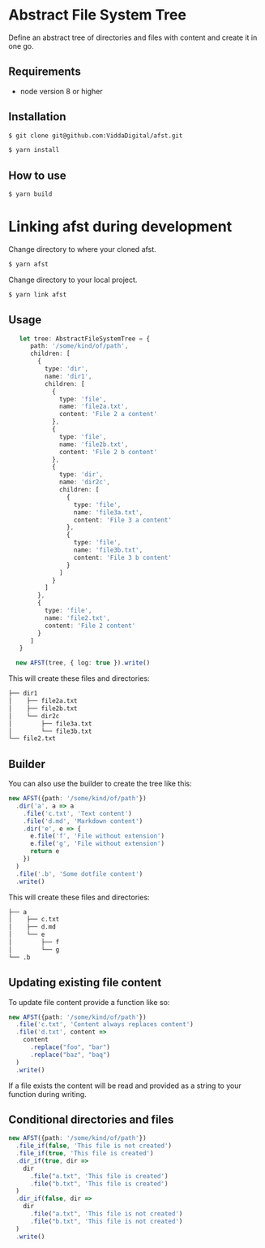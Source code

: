 Abstract File System Tree
=========================

Define an abstract tree of directories and files with content and create it in one go.

## Requirements

* node version 8 or higher

## Installation

```bash
$ git clone git@github.com:ViddaDigital/afst.git
```

```bash
$ yarn install
```

## How to use

```bash
$ yarn build
```

# Linking afst during development

Change directory to where your cloned afst.

```bash
$ yarn afst
```

Change directory to your local project.

```bash
$ yarn link afst
```

## Usage

```typescript
   let tree: AbstractFileSystemTree = {
      path: '/some/kind/of/path',
      children: [
        {
          type: 'dir',
          name: 'dir1',
          children: [
            {
              type: 'file',
              name: 'file2a.txt',
              content: 'File 2 a content'
            },
            {
              type: 'file',
              name: 'file2b.txt',
              content: 'File 2 b content'
            },
            {
              type: 'dir',
              name: 'dir2c',
              children: [
                {
                  type: 'file',
                  name: 'file3a.txt',
                  content: 'File 3 a content'
                },
                {
                  type: 'file',
                  name: 'file3b.txt',
                  content: 'File 3 b content'
                }
              ]
            }
          ]
        },
        {
          type: 'file',
          name: 'file2.txt',
          content: 'File 2 content'
        }
      ]
   }

  new AFST(tree, { log: true }).write()
```

This will create these files and directories:

```bash
├── dir1
│    ├── file2a.txt
│    ├── file2b.txt
│    └── dir2c
│        ├── file3a.txt
│        └── file3b.txt
└── file2.txt
```

## Builder

You can also use the builder to create the tree like this:

```typescript
new AFST({path: '/some/kind/of/path'})
  .dir('a', a => a
    .file('c.txt', 'Text content')
    .file('d.md', 'Markdown content')
    .dir('e', e => {
      e.file('f', 'File without extension')
      e.file('g', 'File without extension')
      return e
    })
  )
  .file('.b', 'Some dotfile content')
  .write()
```

This will create these files and directories:

```bash
├── a
│    ├── c.txt
│    ├── d.md
│    └── e
│        ├── f
│        └── g
└── .b
```

## Updating existing file content

To update file content provide a function like so:

```typescript
new AFST({path: '/some/kind/of/path'})
  .file('c.txt', 'Content always replaces content')
  .file('d.txt', content =>
    content
      .replace("foo", "bar")
      .replace("baz", "baq")
  )
  .write()
```

If a file exists the content will be read and provided as a string to your function during writing.

## Conditional directories and files

```typescript
new AFST({path: '/some/kind/of/path'})
  .file_if(false, 'This file is not created')
  .file_if(true, 'This file is created')
  .dir_if(true, dir =>
    dir
      .file("a.txt", 'This file is created')
      .file("b.txt", 'This file is created')
  )
  .dir_if(false, dir =>
    dir
      .file("a.txt", 'This file is not created')
      .file("b.txt", 'This file is not created')
  )
  .write()
```
